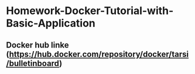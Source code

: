 # Homework-Docker-Tutorial-with-Basic-Application
## Docker hub linke (https://hub.docker.com/repository/docker/tarsi/bulletinboard)
